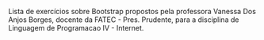 Lista de exercícios sobre Bootstrap propostos pela professora Vanessa Dos Anjos Borges, docente da FATEC - Pres. Prudente, para a disciplina de Linguagem de Programacao IV - Internet.
